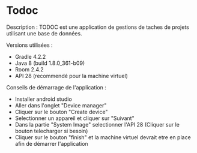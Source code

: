 # Todoc
Description :
TODOC est une application de gestions de taches de projets utilisant une base de données.

Versions utilisées :

* Gradle 4.2.2
* Java 8 (build 1.8.0_361-b09)
* Room 2.4.2
* API 28 (recommendé pour la machine virtuel)

Conseils de démarrage de l'application :

- Installer android studio
- Aller dans l'onglet "Device manager"
- Cliquer sur le bouton "Create device"
- Selectionner un appareil et cliquer sur "Suivant"
- Dans la partie "System Image" selectionner l'API 28 (Cliquer sur le bouton telecharger si besoin)
- Cliquer sur le bouton "finish" et la machine virtuel devrait etre en place afin de démarrer l'application 
